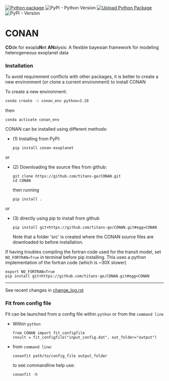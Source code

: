 [![Python package](https://github.com/titans-ge/CONAN/actions/workflows/python-package.yml/badge.svg)](https://github.com/titans-ge/CONAN/actions/workflows/python-package.yml)
![PyPI - Python Version](https://img.shields.io/pypi/pyversions/conan-exoplanet)
[![Upload Python Package](https://github.com/titans-ge/CONAN/actions/workflows/python-publish-pypi.yml/badge.svg)](https://github.com/titans-ge/CONAN/actions/workflows/python-publish-pypi.yml)
![PyPI - Version](https://img.shields.io/pypi/v/conan-exoplanet)


# CONAN
**CO**de for exopla**N**et **AN**alysis: A flexible bayesian framework for modeling heterogeneous exoplanet data

### Installation
To avoid requirement conflicts with other packages, it is better to create a new environment (or clone a current environment) to install CONAN


To create a new environment:
```bash
conda create -n conan_env python=3.10
```
then
```
conda activate conan_env
```

CONAN can be installed using different methods: 

- (1) Installing from PyPI:
    ```
    pip install conan-exoplanet
    ```
or

- (2) Downloading the source files from github: 
    ```
    git clone https://github.com/titans-ge/CONAN.git
    cd CONAN 
    ```

    then running
    ```
    pip install .
    ```

or 

- (3) directly using pip to install from github
    ```
    pip install git+https://github.com/titans-ge/CONAN.git#egg=CONAN
    ```
    Note that a folder 'src' is created where the CONAN source files are downloaded to before installation.


If having troubles compiling the fortran code used for the transit model, set `NO_FORTRAN=True` in terminal before pip installing. This uses a python implementation of the fortran code (which is ~30X slower)

```
export NO_FORTRAN=True
pip install git+https://github.com/titans-ge/CONAN.git#egg=CONAN
```

-------------------------
See recent changes in [change_log.rst](https://github.com/titans-ge/CONAN/blob/main/change_log.rst)


### Fit from config file 
Fit can be launched from a config file within `python` or from the `command line`

- Within `python`
    ```
    from CONAN import fit_configfile
    result = fit_configfile("input_config.dat", out_folder="output")
    ```
- from `command line`: 
    ```
    conanfit path/to/config_file output_folder 
    ```

    to see commandline help use:
    ``` 
    conanfit -h  
    ```

